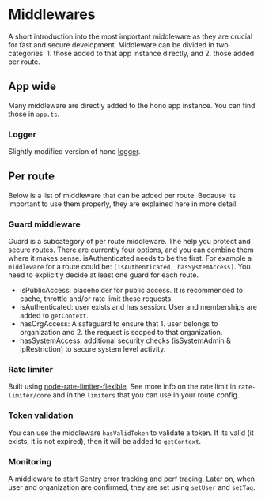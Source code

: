 # Middlewares
A short introduction into the most important middleware as they are crucial for fast and secure development. Middleware can be divided in two categories: 1. those added to that app instance directly, and 2. those added per route.

## App wide
Many middleware are directly added to the hono app instance. You can find those in `app.ts`.

### Logger
Slightly modified version of hono [logger](https://hono.dev/docs/middleware/builtin/logger).

## Per route
Below is a list of middleware that can be added per route. Because its important to use them properly, they are explained here in more detail.

### Guard middleware
Guard is a subcategory of per route middleware. The help you protect and secure routes. There are currently four options, and you can combine them where it makes sense. isAuthenticated needs to be the first. For example a `middleware` for a route could be: `[isAuthenticated, hasSystemAccess]`. You need to explicitly decide at least one guard for each route.

* isPublicAccess: placeholder for public access. It is recommended to cache, throttle and/or rate limit these requests.
* isAuthenticated: user exists and has session. User and memberships are added to `getContext`.
* hasOrgAccess: A safeguard to ensure that 1. user belongs to organization and 2. the request is scoped to that organization.
* hasSystemAccess: additional security checks (isSystemAdmin & ipRestriction) to secure system level activity.

### Rate limiter
Built using [node-rate-limiter-flexible](https://github.com/animir/node-rate-limiter-flexible#readme). See more info on the rate limit in `rate-limiter/core` and in the `limiters` that you can use in your route config.

### Token validation
You can use the middleware `hasValidToken` to validate a token. If its valid (it exists, it is not expired), then it will be added to `getContext`. 

### Monitoring
A middleware to start Sentry error tracking and perf tracing. Later on, when user and organization are confirmed, they are set using `setUser` and `setTag`.
